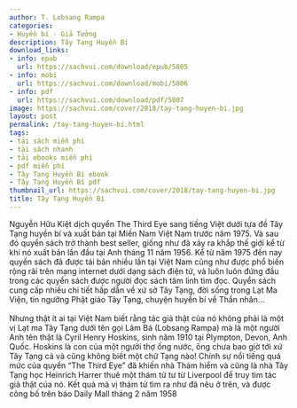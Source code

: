 ```yaml
---
author: T. Lobsang Rampa
categories:
- Huyền bí - Giả Tưởng
description: Tây Tạng Huyền Bí
download_links:
- info: epub
  url: https://sachvui.com/download/epub/5805
- info: mobi
  url: https://sachvui.com/download/mobi/5806
- info: pdf
  url: https://sachvui.com/download/pdf/5807
image: https://sachvui.com/cover/2018/tay-tang-huyen-bi.jpg
layout: post
permalink: /tay-tang-huyen-bi.html
tags:
- tải sách miễn phí
- tải sách nhanh
- tải ebooks miễn phí
- pdf miễn phí
- Tây Tạng Huyền Bí ebook
- Tây Tạng Huyền Bí pdf
thumbnail_url: https://sachvui.com/cover/2018/tay-tang-huyen-bi.jpg
title: Tây Tạng Huyền Bí
---
```


 <div class="item-desc text-justify"> <p>Nguyễn Hữu Kiệt dịch quyển The Third Eye sang tiếng Việt dưới tựa đề Tây Tạng huyền bí và xuất bản tại Miền Nam Việt Nam trước năm 1975. Và sau đó quyển sách trở thành best seller, giống như đã xảy ra khắp thế giới kể từ khi nó xuất bản lần đầu tại Anh tháng 11 năm 1956. Kể từ năm 1975 đến nay quyển sách đã được tái bản nhiều lần tại Việt Nam cũng như được phổ biến rộng rãi trên mạng internet dưới dạng sách điện tử, và luôn luôn đứng đầu trong các quyển sách được người đọc sách tâm linh tìm đọc. Quyển sách cung cấp nhiều chi tiết hấp dẫn về xứ sở Tây Tạng, đời sống trong Lạt Ma Viện, tín ngưỡng Phật giáo Tây Tạng, chuyện huyền bí về Thần nhãn…<br><br>Nhưng thật ít ai tại Việt Nam biết rằng tác giả thật của nó không phải là một vị Lạt ma Tây Tạng dưới tên gọi Lâm Bá (Lobsang Rampa) mà là một người Anh tên thật là Cyril Henry Hoskins, sinh năm 1910 tại Plympton, Devon, Anh Quốc. Hoskins là con của một người thợ ống nước, ông chưa bao giờ tới xứ Tây Tạng cả và cũng không biết một chữ Tạng nào! Chính sự nổi tiếng quá mức của quyển “The Third Eye” đã khiến nhà Thám hiểm và cũng là nhà Tây Tạng học Heinrich Harrer thuê một thám tử tư từ Liverpool để truy tìm tác giả thật của nó. Kết quả mà vị thám tử tìm ra như đã nêu ở trên, và được công bố trên báo Daily Mall tháng 2 năm 1958</p> </div>